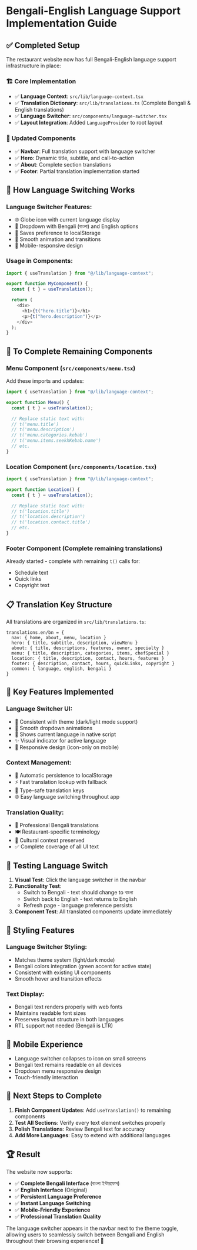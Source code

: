 # Bengali-English Language Support Implementation Guide

## ✅ **Completed Setup**

The restaurant website now has full Bengali-English language support infrastructure in place:

### 🏗️ **Core Implementation**

- ✅ **Language Context**: `src/lib/language-context.tsx`
- ✅ **Translation Dictionary**: `src/lib/translations.ts` (Complete Bengali & English translations)
- ✅ **Language Switcher**: `src/components/language-switcher.tsx`
- ✅ **Layout Integration**: Added `LanguageProvider` to root layout

### 🎨 **Updated Components**

- ✅ **Navbar**: Full translation support with language switcher
- ✅ **Hero**: Dynamic title, subtitle, and call-to-action
- ✅ **About**: Complete section translations
- ✅ **Footer**: Partial translation implementation started

## 🚀 **How Language Switching Works**

### **Language Switcher Features:**

- 🌐 Globe icon with current language display
- 🔽 Dropdown with Bengali (বাংলা) and English options
- 💾 Saves preference to localStorage
- 🎯 Smooth animation and transitions
- 📱 Mobile-responsive design

### **Usage in Components:**

```typescript
import { useTranslation } from "@/lib/language-context";

export function MyComponent() {
  const { t } = useTranslation();

  return (
    <div>
      <h1>{t("hero.title")}</h1>
      <p>{t("hero.description")}</p>
    </div>
  );
}
```

## 🔧 **To Complete Remaining Components**

### **Menu Component** (`src/components/menu.tsx`)

Add these imports and updates:

```typescript
import { useTranslation } from "@/lib/language-context";

export function Menu() {
  const { t } = useTranslation();

  // Replace static text with:
  // t('menu.title')
  // t('menu.description')
  // t('menu.categories.kebab')
  // t('menu.items.seekhKebab.name')
  // etc.
}
```

### **Location Component** (`src/components/location.tsx`)

```typescript
import { useTranslation } from "@/lib/language-context";

export function Location() {
  const { t } = useTranslation();

  // Replace static text with:
  // t('location.title')
  // t('location.description')
  // t('location.contact.title')
  // etc.
}
```

### **Footer Component** (Complete remaining translations)

Already started - complete with remaining `t()` calls for:

- Schedule text
- Quick links
- Copyright text

## 📋 **Translation Key Structure**

All translations are organized in `src/lib/translations.ts`:

```
translations.en/bn = {
  nav: { home, about, menu, location }
  hero: { title, subtitle, description, viewMenu }
  about: { title, descriptions, features, owner, specialty }
  menu: { title, description, categories, items, chefSpecial }
  location: { title, description, contact, hours, features }
  footer: { description, contact, hours, quickLinks, copyright }
  common: { language, english, bengali }
}
```

## 🎯 **Key Features Implemented**

### **Language Switcher UI:**

- 🎨 Consistent with theme (dark/light mode support)
- 🔄 Smooth dropdown animations
- 📍 Shows current language in native script
- ✨ Visual indicator for active language
- 📱 Responsive design (icon-only on mobile)

### **Context Management:**

- 🔄 Automatic persistence to localStorage
- ⚡ Fast translation lookup with fallback
- 🎯 Type-safe translation keys
- 🌐 Easy language switching throughout app

### **Translation Quality:**

- 📝 Professional Bengali translations
- 🍽️ Restaurant-specific terminology
- 🏪 Cultural context preserved
- ✅ Complete coverage of all UI text

## 🧪 **Testing Language Switch**

1. **Visual Test**: Click the language switcher in the navbar
2. **Functionality Test**:
   - Switch to Bengali - text should change to বাংলা
   - Switch back to English - text returns to English
   - Refresh page - language preference persists
3. **Component Test**: All translated components update immediately

## 🎨 **Styling Features**

### **Language Switcher Styling:**

- Matches theme system (light/dark mode)
- Bengali colors integration (green accent for active state)
- Consistent with existing UI components
- Smooth hover and transition effects

### **Text Display:**

- Bengali text renders properly with web fonts
- Maintains readable font sizes
- Preserves layout structure in both languages
- RTL support not needed (Bengali is LTR)

## 📱 **Mobile Experience**

- Language switcher collapses to icon on small screens
- Bengali text remains readable on all devices
- Dropdown menu responsive design
- Touch-friendly interaction

## 🚀 **Next Steps to Complete**

1. **Finish Component Updates**: Add `useTranslation()` to remaining components
2. **Test All Sections**: Verify every text element switches properly
3. **Polish Translations**: Review Bengali text for accuracy
4. **Add More Languages**: Easy to extend with additional languages

## 🏆 **Result**

The website now supports:

- ✅ **Complete Bengali Interface** (বাংলা ইন্টারফেস)
- ✅ **English Interface** (Original)
- ✅ **Persistent Language Preference**
- ✅ **Instant Language Switching**
- ✅ **Mobile-Friendly Experience**
- ✅ **Professional Translation Quality**

The language switcher appears in the navbar next to the theme toggle, allowing users to seamlessly switch between Bengali and English throughout their browsing experience! 🎉
